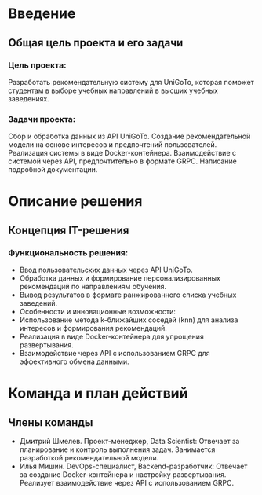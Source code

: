 # Введение
## Общая цель проекта и его задачи
### Цель проекта: 
Разработать рекомендательную систему для UniGoTo, которая поможет студентам в выборе учебных направлений в высших учебных заведениях.
### Задачи проекта:
Сбор и обработка данных из API UniGoTo.
Создание рекомендательной модели на основе интересов и предпочтений пользователей.
Реализация системы в виде Docker-контейнера.
Взаимодействие с системой через API, предпочтительно в формате GRPC.
Написание подробной документации.
# Описание решения
## Концепция IT-решения
### Функциональность решения:
* Ввод пользовательских данных через API UniGoTo.
* Обработка данных и формирование персонализированных рекомендаций по направлениям обучения.
* Вывод результатов в формате ранжированного списка учебных заведений.
* Особенности и инновационные возможности:
* Использование метода k-ближайших соседей (knn) для анализа интересов и формирования рекомендаций.
* Реализация в виде Docker-контейнера для упрощения развертывания.
* Взаимодействие через API с использованием GRPC для эффективного обмена данными.
# Команда и план действий
## Члены команды
* Дмитрий Шмелев. Проект-менеджер, Data Scientist: Отвечает за планирование и контроль выполнения задач. Занимается разработкой рекомендательной модели.
* Илья Мишин. DevOps-специалист, Backend-разработчик: Отвечает за создание Docker-контейнера и настройку развертывания. Реализует взаимодействие через API с использованием GRPC.